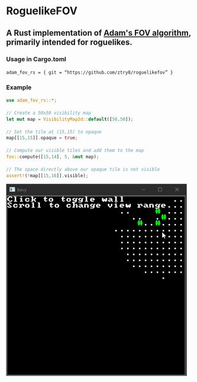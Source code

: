 # RoguelikeFOV
## A Rust implementation of [Adam's FOV algorithm](http://www.adammil.net/blog/v125_Roguelike_Vision_Algorithms.html#mine), primarily intended for roguelikes.

### Usage in Сargo.toml
`adam_fov_rs = { git = “https://github.com/ztry8/roguelikefov” }` 

### Example
```rust
use adam_fov_rs::*;

// Create a 50x50 visibility map
let mut map = VisibilityMap2d::default([50,50]);

// Set the tile at (15,15) to opaque
map[[15,15]].opaque = true;
 
// Compute our visible tiles and add them to the map
fov::compute([15,14], 5, &mut map);

// The space directly above our opaque tile is not visible
assert!(!map[[15,16]].visible);
```

![](images/fov.gif)
